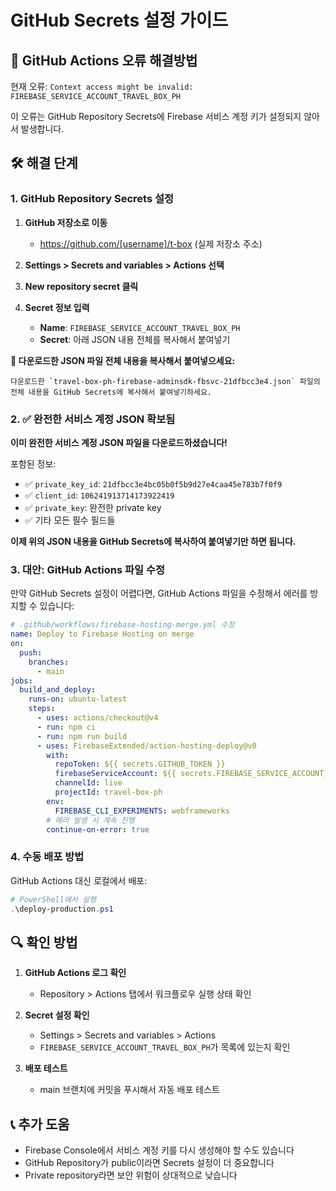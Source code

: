 # GitHub Secrets 설정 가이드

## 🔐 GitHub Actions 오류 해결방법

현재 오류: `Context access might be invalid: FIREBASE_SERVICE_ACCOUNT_TRAVEL_BOX_PH`

이 오류는 GitHub Repository Secrets에 Firebase 서비스 계정 키가 설정되지 않아서 발생합니다.

## 🛠️ 해결 단계

### 1. GitHub Repository Secrets 설정

1. **GitHub 저장소로 이동**
   - https://github.com/[username]/t-box (실제 저장소 주소)

2. **Settings > Secrets and variables > Actions 선택**

3. **New repository secret 클릭**

4. **Secret 정보 입력**
   - **Name**: `FIREBASE_SERVICE_ACCOUNT_TRAVEL_BOX_PH`
   - **Secret**: 아래 JSON 내용 전체를 복사해서 붙여넣기

**📁 다운로드한 JSON 파일 전체 내용을 복사해서 붙여넣으세요:**
```
다운로드한 `travel-box-ph-firebase-adminsdk-fbsvc-21dfbcc3e4.json` 파일의
전체 내용을 GitHub Secrets에 복사해서 붙여넣기하세요.
```

### 2. ✅ 완전한 서비스 계정 JSON 확보됨

**이미 완전한 서비스 계정 JSON 파일을 다운로드하셨습니다!**

포함된 정보:
- ✅ `private_key_id`: `21dfbcc3e4bc05b0f5b9d27e4caa45e783b7f0f9`
- ✅ `client_id`: `106241913714173922419`
- ✅ `private_key`: 완전한 private key
- ✅ 기타 모든 필수 필드들

**이제 위의 JSON 내용을 GitHub Secrets에 복사하여 붙여넣기만 하면 됩니다.**

### 3. 대안: GitHub Actions 파일 수정

만약 GitHub Secrets 설정이 어렵다면, GitHub Actions 파일을 수정해서 에러를 방지할 수 있습니다:

```yaml
# .github/workflows/firebase-hosting-merge.yml 수정
name: Deploy to Firebase Hosting on merge
on:
  push:
    branches:
      - main
jobs:
  build_and_deploy:
    runs-on: ubuntu-latest
    steps:
      - uses: actions/checkout@v4
      - run: npm ci
      - run: npm run build
      - uses: FirebaseExtended/action-hosting-deploy@v0
        with:
          repoToken: ${{ secrets.GITHUB_TOKEN }}
          firebaseServiceAccount: ${{ secrets.FIREBASE_SERVICE_ACCOUNT_TRAVEL_BOX_PH }}
          channelId: live
          projectId: travel-box-ph
        env:
          FIREBASE_CLI_EXPERIMENTS: webframeworks
        # 에러 발생 시 계속 진행
        continue-on-error: true
```

### 4. 수동 배포 방법

GitHub Actions 대신 로컬에서 배포:

```powershell
# PowerShell에서 실행
.\deploy-production.ps1
```

## 🔍 확인 방법

1. **GitHub Actions 로그 확인**
   - Repository > Actions 탭에서 워크플로우 실행 상태 확인

2. **Secret 설정 확인**
   - Settings > Secrets and variables > Actions
   - `FIREBASE_SERVICE_ACCOUNT_TRAVEL_BOX_PH`가 목록에 있는지 확인

3. **배포 테스트**
   - main 브랜치에 커밋을 푸시해서 자동 배포 테스트

## 📞 추가 도움

- Firebase Console에서 서비스 계정 키를 다시 생성해야 할 수도 있습니다
- GitHub Repository가 public이라면 Secrets 설정이 더 중요합니다
- Private repository라면 보안 위험이 상대적으로 낮습니다
